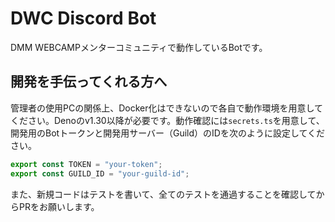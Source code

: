 # DWC Discord Bot

DMM WEBCAMPメンターコミュニティで動作しているBotです。

## 開発を手伝ってくれる方へ

管理者の使用PCの関係上、Docker化はできないので各自で動作環境を用意してください。Denoのv1.30以降が必要です。動作確認には`secrets.ts`を用意して、開発用のBotトークンと開発用サーバー（Guild）のIDを次のように設定してください。

```ts
export const TOKEN = "your-token";
export const GUILD_ID = "your-guild-id";
```

また、新規コードはテストを書いて、全てのテストを通過することを確認してからPRをお願いします。
